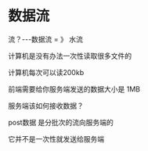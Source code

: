 # 数据流

流？---数据流  = 》 水流

计算机是没有办法一次性读取很多文件的   

计算机每次可以读200kb  

前端需要给你服务端发送的数据大小是  1MB

服务端该如何接收数据？

post数据 是分批次的流向服务端的

它并不是一次性就发送给服务端